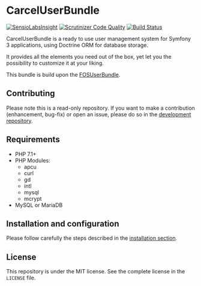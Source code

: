 # CarcelUserBundle

[![SensioLabsInsight](https://insight.sensiolabs.com/projects/bb2956c2-e172-4169-baf7-2f59c74400cd/mini.png)](https://insight.sensiolabs.com/projects/bb2956c2-e172-4169-baf7-2f59c74400cd)
[![Scrutinizer Code Quality](https://scrutinizer-ci.com/g/damien-carcel/UserBundle/badges/quality-score.png?b=0.2)](https://scrutinizer-ci.com/g/damien-carcel/UserBundle/?branch=0.2)
[![Build Status](https://travis-ci.org/damien-carcel/UserBundle.svg?branch=0.2)](https://travis-ci.org/damien-carcel/UserBundle)

CarcelUserBundle is a ready to use user management system for Symfony 3 applications, using Doctrine ORM for database storage.

It provides all the elements you need out of the box, yet let you the possibility to customize it at your liking.

This bundle is build upon the [FOSUserBundle](https://github.com/FriendsOfSymfony/FOSUserBundle).

## Contributing

Please note this is a read-only repository. If you want to make a contribution (enhancement, bug-fix) or open an issue, please do so in the [development repository](https://github.com/damien-carcel/user-bundle-dev).

## Requirements

- PHP 7.1+
- PHP Modules:
    - apcu
    - curl
    - gd
    - intl
    - mysql
    - mcrypt
- MySQL or MariaDB

## Installation and configuration

Please follow carefully the steps described in the [installation section](./doc/install.md).

## License

This repository is under the MIT license. See the complete license in the `LICENSE` file.
